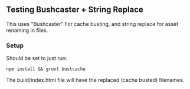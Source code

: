 ## Testing Bushcaster + String Replace

This uses "Bushcaster" For cache busting, and string replace for asset renaming in files.

### Setup
Should be set to just run:

    npm install && grunt bustcache

The build/index.html file will have the replaced (cache busted) filenames. 

